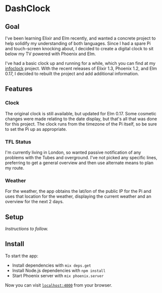 # DashClock

## Goal

I've been learning Elixir and Elm recently, and wanted a concrete project to help
solidify my understanding of both languages. Since I had a spare Pi and touch-screen
knocking about, I decided to create a digital clock to sit below my TV powered
with Phoenix and Elm.

I've had a basic clock up and running for a while, which you can find at my
[infoclock](https://github.com/OldhamMade/infoclock) project. With the recent
releases of Elixir 1.3, Phoenix 1.2, and Elm 0.17, I decided to rebuilt the
project and add additional information.

## Features

### Clock

The original clock is still available, but updated for Elm 0.17. Some cosmetic
changes were made relating to the date display, but that's all that was done for
this project. The clock runs from the timezone of the Pi itself, so be sure
to set the Pi up as appropriate.

### TFL Status

I'm currently living in London, so wanted passive notification of any problems
with the Tubes and overground. I've not picked any specific lines, preferring
to get a general overview and then use alternate means to plan my route.

### Weather

For the weather, the app obtains the lat/lon of the public IP for the Pi
and uses that location for the weather, displaying the current weather and
an overview for the next 2 days.

## Setup

*Instructions to follow.*

## Install

To start the app:

  * Install dependencies with `mix deps.get`
  * Install Node.js dependencies with `npm install`
  * Start Phoenix server with `mix phoenix.server`

Now you can visit [`localhost:4000`](http://localhost:4000) from your browser.
